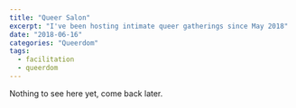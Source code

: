 ```yaml
---
title: "Queer Salon"
excerpt: "I've been hosting intimate queer gatherings since May 2018"
date: "2018-06-16"
categories: "Queerdom"
tags:
  - facilitation
  - queerdom
---
```

Nothing to see here yet, come back later.
